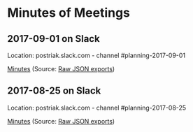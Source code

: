 # Minutes of Meetings

## 2017-09-01 on Slack

Location: postriak.slack.com - channel #planning-2017-09-01

[Minutes](2017-09-01-slack.md) (Source: [Raw JSON exports](src-2017-09-01-slack/))


## 2017-08-25 on Slack

Location: postriak.slack.com - channel #planning-2017-08-25

[Minutes](2017-08-25-slack.md) (Source: [Raw JSON exports](src-2017-08-25-slack/))
